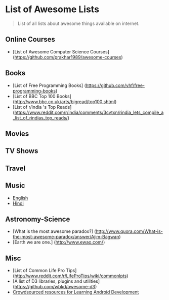 
List of Awesome Lists
=====

> List of all lists about awesome things available on internet.


Online Courses
---
  - [List of Awesome Computer Science Courses] (https://github.com/prakhar1989/awesome-courses)

Books
---
  - [List of Free Programming Books] (https://github.com/vhf/free-programming-books)
  - [List of BBC Top 100 Books] (http://www.bbc.co.uk/arts/bigread/top100.shtml)
  - [List of r/india 's Top Reads] (https://www.reddit.com/r/india/comments/3cvtxn/rindia_lets_compile_a_list_of_rindias_top_reads/)

Movies
---

TV Shows
---

Travel
---

Music
---
 - [English](https://github.com/pratik98/List-of-awesome-lists/blob/master/English-Music)
 - [Hindi](https://github.com/pratik98/List-of-awesome-lists/blob/master/Hindi-Music)


Astronomy-Science
---
  - [What is the most awesome paradox?] (http://www.quora.com/What-is-the-most-awesome-paradox/answer/Ajim-Bagwan)
  - [Earth we are one.] (http://www.ewao.com/)


Misc
---
  - [List of Common Life Pro Tips] (http://www.reddit.com/r/LifeProTips/wiki/commonlpts)
  - [A list of D3 libraries, plugins and utilities] (https://github.com/wbkd/awesome-d3)
  - [Crowdsourced resources for Learning Android Development](http://guides.codepath.com/android)

